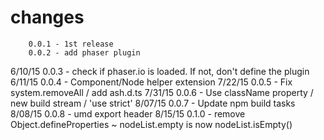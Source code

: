 # changes

        0.0.1 - 1st release
        0.0.2 - add phaser plugin
6/10/15 0.0.3 - check if phaser.io is loaded. If not, don't define the plugin
6/11/15 0.0.4 - Component/Node helper extension
7/22/15 0.0.5 - Fix system.removeAll / add ash.d.ts
7/31/15 0.0.6 - Use className property / new build stream / 'use strict'
8/07/15 0.0.7 - Update npm build tasks
8/08/15 0.0.8 - umd export header
8/15/15 0.1.0 - remove Object.defineProperties ~ nodeList.empty is now nodeList.isEmpty()